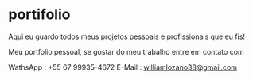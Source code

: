 # portifolio
Aqui eu guardo todos meus projetos pessoais e profissionais que eu fis!

Meu portfolio pessoal, se gostar do meu trabalho entre em contato com

WathsApp : +55 67 99935-4672
E-Mail : williamlozano38@gmail.com
